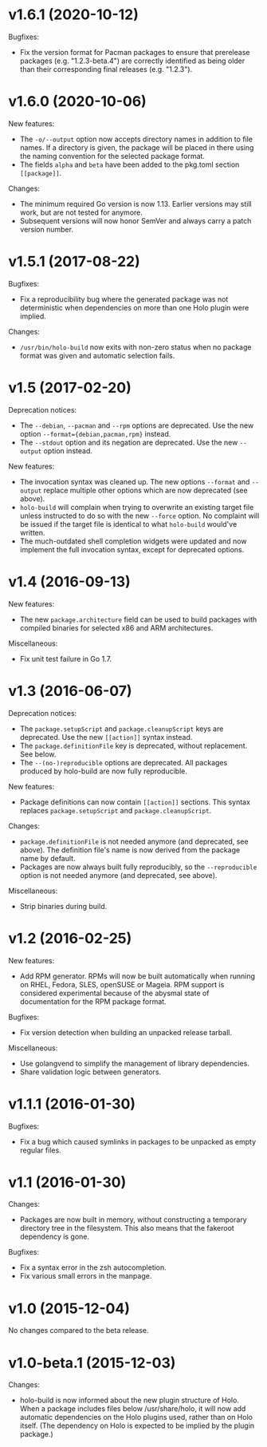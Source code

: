 # v1.6.1 (2020-10-12)

Bugfixes:

- Fix the version format for Pacman packages to ensure that prerelease packages
  (e.g. "1.2.3-beta.4") are correctly identified as being older than their
  corresponding final releases (e.g. "1.2.3").

# v1.6.0 (2020-10-06)

New features:

- The `-o/--output` option now accepts directory names in addition to file
  names. If a directory is given, the package will be placed in there using the
  naming convention for the selected package format.
- The fields `alpha` and `beta` have been added to the pkg.toml section
  `[[package]]`.

Changes:

- The minimum required Go version is now 1.13. Earlier versions may still work,
  but are not tested for anymore.
- Subsequent versions will now honor SemVer and always carry a patch version
  number.

# v1.5.1 (2017-08-22)

Bugfixes:

- Fix a reproducibility bug where the generated package was not deterministic
  when dependencies on more than one Holo plugin were implied.

Changes:

- `/usr/bin/holo-build` now exits with non-zero status when no package format
  was given and automatic selection fails.

# v1.5 (2017-02-20)

Deprecation notices:

- The `--debian`, `--pacman` and `--rpm` options are deprecated. Use the new
  option `--format={debian,pacman,rpm}` instead.
- The `--stdout` option and its negation are deprecated. Use the new `--output`
  option instead.

New features:

- The invocation syntax was cleaned up. The new options `--format` and
  `--output` replace multiple other options which are now deprecated (see
  above).
- `holo-build` will complain when trying to overwrite an existing target file
  unless instructed to do so with the new `--force` option. No complaint will be
  issued if the target file is identical to what `holo-build` would've written.
- The much-outdated shell completion widgets were updated and now implement the
  full invocation syntax, except for deprecated options.

# v1.4 (2016-09-13)

New features:

- The new `package.architecture` field can be used to build packages
  with compiled binaries for selected x86 and ARM architectures.

Miscellaneous:

- Fix unit test failure in Go 1.7.

# v1.3 (2016-06-07)

Deprecation notices:

- The `package.setupScript` and `package.cleanupScript` keys are deprecated.
  Use the new `[[action]]` syntax instead.
- The `package.definitionFile` key is deprecated, without replacement. See
  below.
- The `--(no-)reproducible` options are deprecated. All packages produced by
  holo-build are now fully reproducible.

New features:

- Package definitions can now contain `[[action]]` sections. This syntax
  replaces `package.setupScript` and `package.cleanupScript`.

Changes:

- `package.definitionFile` is not needed anymore (and deprecated, see above).
  The definition file's name is now derived from the package name by default.
- Packages are now always built fully reproducibly, so the `--reproducible`
  option is not needed anymore (and deprecated, see above).

Miscellaneous:

- Strip binaries during build.

# v1.2 (2016-02-25)

New features:

- Add RPM generator. RPMs will now be built automatically when running on RHEL,
  Fedora, SLES, openSUSE or Mageia. RPM support is considered experimental
  because of the abysmal state of documentation for the RPM package format.

Bugfixes:

- Fix version detection when building an unpacked release tarball.

Miscellaneous:

- Use golangvend to simplify the management of library dependencies.
- Share validation logic between generators.

# v1.1.1 (2016-01-30)

Bugfixes:

- Fix a bug which caused symlinks in packages to be unpacked as empty regular
  files.

# v1.1 (2016-01-30)

Changes:

- Packages are now built in memory, without constructing a temporary directory
  tree in the filesystem. This also means that the fakeroot dependency is gone.

Bugfixes:

- Fix a syntax error in the zsh autocompletion.
- Fix various small errors in the manpage.

# v1.0 (2015-12-04)

No changes compared to the beta release.

# v1.0-beta.1 (2015-12-03)

Changes:

- holo-build is now informed about the new plugin structure of Holo. When a
  package includes files below /usr/share/holo, it will now add automatic
  dependencies on the Holo plugins used, rather than on Holo itself. (The
  dependency on Holo is expected to be implied by the plugin package.)

